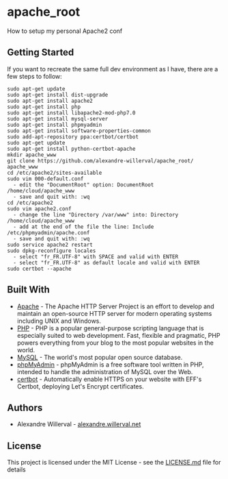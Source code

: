 # apache_root

How to setup my personal Apache2 conf

## Getting Started

If you want to recreate the same full dev environment as I have, there are a few steps to follow:
```
sudo apt-get update
sudo apt-get install dist-upgrade
sudo apt-get install apache2
sudo apt-get install php
sudo apt-get install libapache2-mod-php7.0
sudo apt-get install mysql-server
sudo apt-get install phpmyadmin
sudo apt-get install software-properties-common
sudo add-apt-repository ppa:certbot/certbot
sudo apt-get update
sudo apt-get install python-certbot-apache
mkdir apache_www
git clone https://github.com/alexandre-willerval/apache_root/ apache_www
cd /etc/apache2/sites-available
sudo vim 000-default.conf
  - edit the "DocumentRoot" option: DocumentRoot /home/cloud/apache_www
  - save and quit with: :wq
cd /etc/apache2
sudo vim apache2.conf
  - change the line "Directory /var/www" into: Directory /home/cloud/apache_www
  - add at the end of the file the line: Include /etc/phpmyadmin/apache.conf
  - save and quit with: :wq
sudo service apache2 restart
sudo dpkg-reconfigure locales
  - select "fr_FR.UTF-8" with SPACE and valid with ENTER
  - select "fr_FR.UTF-8" as default locale and valid with ENTER
sudo certbot --apache
```

## Built With

* [Apache](https://httpd.apache.org/) - 
The Apache HTTP Server Project is an effort to develop and maintain an open-source HTTP server for modern operating systems including UNIX and Windows.
* [PHP](http://www.php.net/) -
PHP is a popular general-purpose scripting language that is especially suited to web development. Fast, flexible and pragmatic, PHP powers everything from your blog to the most popular websites in the world.
* [MySQL](https://www.mysql.com/) - The world's most popular open source database.
* [phpMyAdmin](https://www.phpmyadmin.net/) - phpMyAdmin is a free software tool written in PHP, intended to handle the administration of MySQL over the Web.
* [certbot](https://certbot.eff.org/) - Automatically enable HTTPS on your website with EFF's Certbot, deploying Let's Encrypt certificates.


## Authors

* Alexandre Willerval - [alexandre.willerval.net](http://alexandre.willerval.net/)

## License

This project is licensed under the MIT License - see the [LICENSE.md](LICENSE.md) file for details

